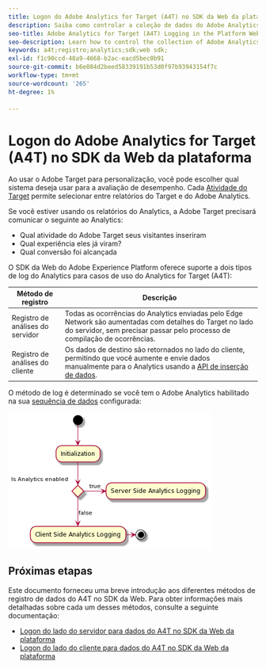 ```yaml
---
title: Logon do Adobe Analytics for Target (A4T) no SDK da Web da plataforma
description: Saiba como controlar a coleção de dados do Adobe Analytics for Target (A4T) usando o SDK da Web do Experience Platform.
seo-title: Adobe Analytics for Target (A4T) Logging in the Platform Web SDK
seo-description: Learn how to control the collection of Adobe Analytics for Target (A4T) data using the Experience Platform Web SDK.
keywords: a4t;registro;analytics;sdk;web sdk;
exl-id: f1c90ccd-48a9-4668-b2ac-eacd5bec0b91
source-git-commit: b6e084d2beed58339191b53d0f97b93943154f7c
workflow-type: tm+mt
source-wordcount: '265'
ht-degree: 1%

---
```


# Logon do Adobe Analytics for Target (A4T) no SDK da Web da plataforma

Ao usar o Adobe Target para personalização, você pode escolher qual sistema deseja usar para a avaliação de desempenho. Cada [Atividade do Target](https://experienceleague.adobe.com/docs/target/using/activities/target-activities-guide.html) permite selecionar entre relatórios do Target e do Adobe Analytics.

Se você estiver usando os relatórios do Analytics, a Adobe Target precisará comunicar o seguinte ao Analytics:

* Qual atividade do Adobe Target seus visitantes inseriram
* Qual experiência eles já viram?
* Qual conversão foi alcançada

O SDK da Web do Adobe Experience Platform oferece suporte a dois tipos de log do Analytics para casos de uso do Analytics for Target (A4T):

| Método de registro | Descrição |
| --- | --- |
| Registro de análises do servidor | Todas as ocorrências do Analytics enviadas pelo Edge Network são aumentadas com detalhes do Target no lado do servidor, sem precisar passar pelo processo de compilação de ocorrências. |
| Registro de análises do cliente | Os dados de destino são retornados no lado do cliente, permitindo que você aumente e envie dados manualmente para o Analytics usando a [API de inserção de dados](https://experienceleague.adobe.com/docs/analytics/import/c-data-insertion-api.html). |

O método de log é determinado se você tem o Adobe Analytics habilitado na sua [sequência de dados](../../../../datastreams/overview.md) configurada:

![Fluxo de decisão do método de log](../assets/analytics-logging.png)

## Próximas etapas

Este documento forneceu uma breve introdução aos diferentes métodos de registro de dados do A4T no SDK da Web. Para obter informações mais detalhadas sobre cada um desses métodos, consulte a seguinte documentação:

* [Logon do lado do servidor para dados do A4T no SDK da Web da plataforma](./server-side.md)
* [Logon do lado do cliente para dados do A4T no SDK da Web da plataforma](./client-side.md)
